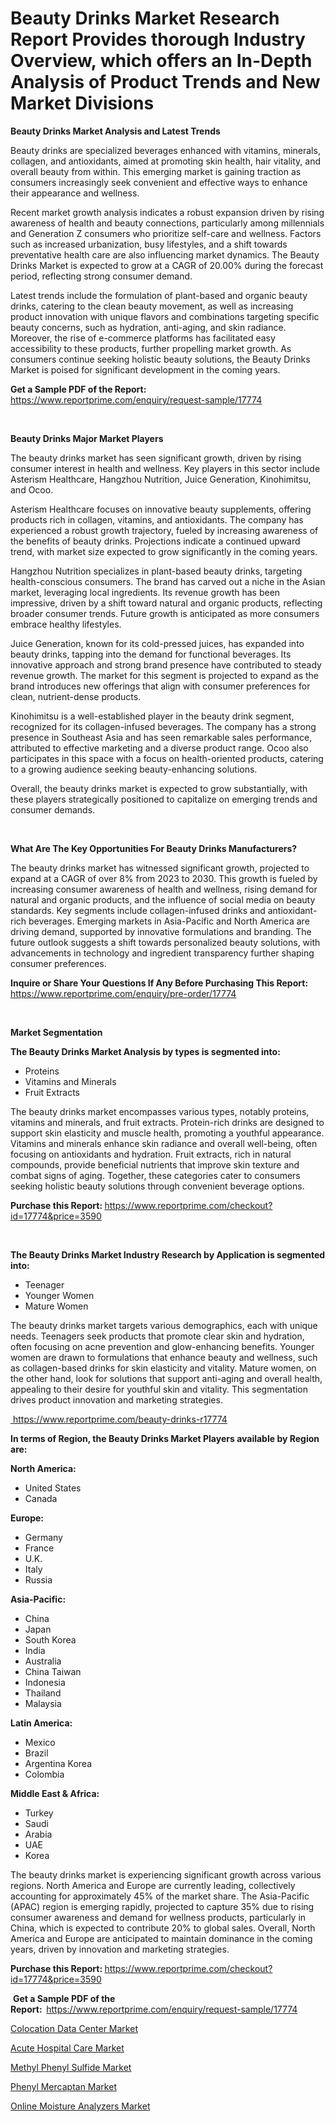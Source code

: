 <p><h1>Beauty Drinks Market Research Report Provides thorough Industry Overview, which offers an In-Depth Analysis of Product Trends and New Market Divisions</h1></p><p><strong>Beauty Drinks Market Analysis and Latest Trends</strong></p>
<p><p>Beauty drinks are specialized beverages enhanced with vitamins, minerals, collagen, and antioxidants, aimed at promoting skin health, hair vitality, and overall beauty from within. This emerging market is gaining traction as consumers increasingly seek convenient and effective ways to enhance their appearance and wellness.</p><p>Recent market growth analysis indicates a robust expansion driven by rising awareness of health and beauty connections, particularly among millennials and Generation Z consumers who prioritize self-care and wellness. Factors such as increased urbanization, busy lifestyles, and a shift towards preventative health care are also influencing market dynamics. The Beauty Drinks Market is expected to grow at a CAGR of 20.00% during the forecast period, reflecting strong consumer demand.</p><p>Latest trends include the formulation of plant-based and organic beauty drinks, catering to the clean beauty movement, as well as increasing product innovation with unique flavors and combinations targeting specific beauty concerns, such as hydration, anti-aging, and skin radiance. Moreover, the rise of e-commerce platforms has facilitated easy accessibility to these products, further propelling market growth. As consumers continue seeking holistic beauty solutions, the Beauty Drinks Market is poised for significant development in the coming years.</p></p>
<p><strong>Get a Sample PDF of the Report:&nbsp;</strong> <a href="https://www.reportprime.com/enquiry/request-sample/17774?utm_campaign=100&utm_medium=2&utm_source=Github&utm_content=ia&utm_term=20112024&utm_id=beauty-drinks">https://www.reportprime.com/enquiry/request-sample/17774</a></p>
<p>&nbsp;</p>
<p><strong>Beauty Drinks Major Market Players</strong></p>
<p><p>The beauty drinks market has seen significant growth, driven by rising consumer interest in health and wellness. Key players in this sector include Asterism Healthcare, Hangzhou Nutrition, Juice Generation, Kinohimitsu, and Ocoo.</p><p>Asterism Healthcare focuses on innovative beauty supplements, offering products rich in collagen, vitamins, and antioxidants. The company has experienced a robust growth trajectory, fueled by increasing awareness of the benefits of beauty drinks. Projections indicate a continued upward trend, with market size expected to grow significantly in the coming years.</p><p>Hangzhou Nutrition specializes in plant-based beauty drinks, targeting health-conscious consumers. The brand has carved out a niche in the Asian market, leveraging local ingredients. Its revenue growth has been impressive, driven by a shift toward natural and organic products, reflecting broader consumer trends. Future growth is anticipated as more consumers embrace healthy lifestyles.</p><p>Juice Generation, known for its cold-pressed juices, has expanded into beauty drinks, tapping into the demand for functional beverages. Its innovative approach and strong brand presence have contributed to steady revenue growth. The market for this segment is projected to expand as the brand introduces new offerings that align with consumer preferences for clean, nutrient-dense products.</p><p>Kinohimitsu is a well-established player in the beauty drink segment, recognized for its collagen-infused beverages. The company has a strong presence in Southeast Asia and has seen remarkable sales performance, attributed to effective marketing and a diverse product range. Ocoo also participates in this space with a focus on health-oriented products, catering to a growing audience seeking beauty-enhancing solutions.</p><p>Overall, the beauty drinks market is expected to grow substantially, with these players strategically positioned to capitalize on emerging trends and consumer demands.</p></p>
<p>&nbsp;</p>
<p><strong>What Are The Key Opportunities For Beauty Drinks Manufacturers?</strong></p>
<p><p>The beauty drinks market has witnessed significant growth, projected to expand at a CAGR of over 8% from 2023 to 2030. This growth is fueled by increasing consumer awareness of health and wellness, rising demand for natural and organic products, and the influence of social media on beauty standards. Key segments include collagen-infused drinks and antioxidant-rich beverages. Emerging markets in Asia-Pacific and North America are driving demand, supported by innovative formulations and branding. The future outlook suggests a shift towards personalized beauty solutions, with advancements in technology and ingredient transparency further shaping consumer preferences.</p></p>
<p><strong>Inquire or Share Your Questions If Any Before Purchasing This Report:</strong> <a href="https://www.reportprime.com/enquiry/pre-order/17774?utm_campaign=100&utm_medium=2&utm_source=Github&utm_content=ia&utm_term=20112024&utm_id=beauty-drinks">https://www.reportprime.com/enquiry/pre-order/17774</a></p>
<p>&nbsp;</p>
<p><strong>Market Segmentation</strong></p>
<p><strong>The Beauty Drinks Market Analysis by types is segmented into:</strong></p>
<p><ul><li>Proteins</li><li>Vitamins and Minerals</li><li>Fruit Extracts</li></ul></p>
<p><p>The beauty drinks market encompasses various types, notably proteins, vitamins and minerals, and fruit extracts. Protein-rich drinks are designed to support skin elasticity and muscle health, promoting a youthful appearance. Vitamins and minerals enhance skin radiance and overall well-being, often focusing on antioxidants and hydration. Fruit extracts, rich in natural compounds, provide beneficial nutrients that improve skin texture and combat signs of aging. Together, these categories cater to consumers seeking holistic beauty solutions through convenient beverage options.</p></p>
<p><strong>Purchase this Report:&nbsp;</strong><a href="https://www.reportprime.com/checkout?id=17774&price=3590&utm_campaign=100&utm_medium=2&utm_source=Github&utm_content=ia&utm_term=20112024&utm_id=beauty-drinks">https://www.reportprime.com/checkout?id=17774&price=3590</a></p>
<p>&nbsp;</p>
<p><strong>The Beauty Drinks Market Industry Research by Application is segmented into:</strong></p>
<p><ul><li>Teenager</li><li>Younger Women</li><li>Mature Women</li></ul></p>
<p><p>The beauty drinks market targets various demographics, each with unique needs. Teenagers seek products that promote clear skin and hydration, often focusing on acne prevention and glow-enhancing benefits. Younger women are drawn to formulations that enhance beauty and wellness, such as collagen-based drinks for skin elasticity and vitality. Mature women, on the other hand, look for solutions that support anti-aging and overall health, appealing to their desire for youthful skin and vitality. This segmentation drives product innovation and marketing strategies.</p></p>
<p><a href="https://www.reportprime.com/beauty-drinks-r17774?utm_campaign=100&utm_medium=2&utm_source=Github&utm_content=ia&utm_term=20112024&utm_id=beauty-drinks">&nbsp;https://www.reportprime.com/beauty-drinks-r17774</a></p>
<p><strong>In terms of Region, the Beauty Drinks Market Players available by Region are:</strong></p>
<p>
    <p> <strong> North America: </strong>
        <ul>
            <li>United States</li>
            <li>Canada</li>
        </ul>
        </p> 
    <p> <strong> Europe: </strong>
        <ul>
            <li>Germany</li>
            <li>France</li>
            <li>U.K.</li>
            <li>Italy</li>
            <li>Russia</li>
        </ul>
        </p> 
    <p> <strong> Asia-Pacific: </strong>
        <ul>
            <li>China</li>
            <li>Japan</li>
            <li>South Korea</li>
            <li>India</li>
            <li>Australia</li>
            <li>China Taiwan</li>
            <li>Indonesia</li>
            <li>Thailand</li>
            <li>Malaysia</li>
        </ul>
        </p> 
    <p> <strong> Latin America: </strong>
        <ul>
            <li>Mexico</li>
            <li>Brazil</li>
            <li>Argentina Korea</li>
            <li>Colombia</li>
        </ul>
        </p> 
    <p> <strong> Middle East & Africa: </strong>
        <ul>
            <li>Turkey</li>
            <li>Saudi</li>
            <li>Arabia</li>
            <li>UAE</li>
            <li>Korea</li>
        </ul>
    </p>
    </p>
<p><p>The beauty drinks market is experiencing significant growth across various regions. North America and Europe are currently leading, collectively accounting for approximately 45% of the market share. The Asia-Pacific (APAC) region is emerging rapidly, projected to capture 35% due to rising consumer awareness and demand for wellness products, particularly in China, which is expected to contribute 20% to global sales. Overall, North America and Europe are anticipated to maintain dominance in the coming years, driven by innovation and marketing strategies.</p></p>
<p><strong>Purchase this Report: </strong><a href="https://www.reportprime.com/checkout?id=17774&price=3590&utm_campaign=100&utm_medium=2&utm_source=Github&utm_content=ia&utm_term=20112024&utm_id=beauty-drinks">https://www.reportprime.com/checkout?id=17774&price=3590</a></p>
<p>&nbsp;<strong>Get a Sample PDF of the Report:&nbsp;&nbsp;</strong><a href="https://www.reportprime.com/enquiry/request-sample/17774?utm_campaign=100&utm_medium=2&utm_source=Github&utm_content=ia&utm_term=20112024&utm_id=beauty-drinks">https://www.reportprime.com/enquiry/request-sample/17774</a></p>
<p><strong></strong></p>
<p><p><a href="https://issuu.com/reportprime-2/docs/colocation-data-center-market-size-_4a12c674bd19f5?utm_campaign=100&utm_medium=2&utm_source=Github&utm_content=ia&utm_term=20112024&utm_id=beauty-drinks">Colocation Data Center Market</a></p><p><a href="https://issuu.com/reportprime-2/docs/acute-hospital-care-market-size-203_dc7b7cf12f73f8?utm_campaign=100&utm_medium=2&utm_source=Github&utm_content=ia&utm_term=20112024&utm_id=beauty-drinks">Acute Hospital Care Market</a></p><p><a href="https://www.linkedin.com/pulse/methyl-phenyl-sulfide-market-drivers-challenges-forecast-tujbe?utm_campaign=100&utm_medium=2&utm_source=Github&utm_content=ia&utm_term=20112024&utm_id=beauty-drinks">Methyl Phenyl Sulfide Market</a></p><p><a href="https://www.linkedin.com/pulse/phenyl-mercaptan-market-regional-outlook-competition-2024-2031-hy9ce?utm_campaign=100&utm_medium=2&utm_source=Github&utm_content=ia&utm_term=20112024&utm_id=beauty-drinks">Phenyl Mercaptan Market</a></p><p><a href="https://www.linkedin.com/pulse/online-moisture-analyzers-market-consolidation-impact-structure-3aqfe?utm_campaign=100&utm_medium=2&utm_source=Github&utm_content=ia&utm_term=20112024&utm_id=beauty-drinks">Online Moisture Analyzers Market</a></p></p>